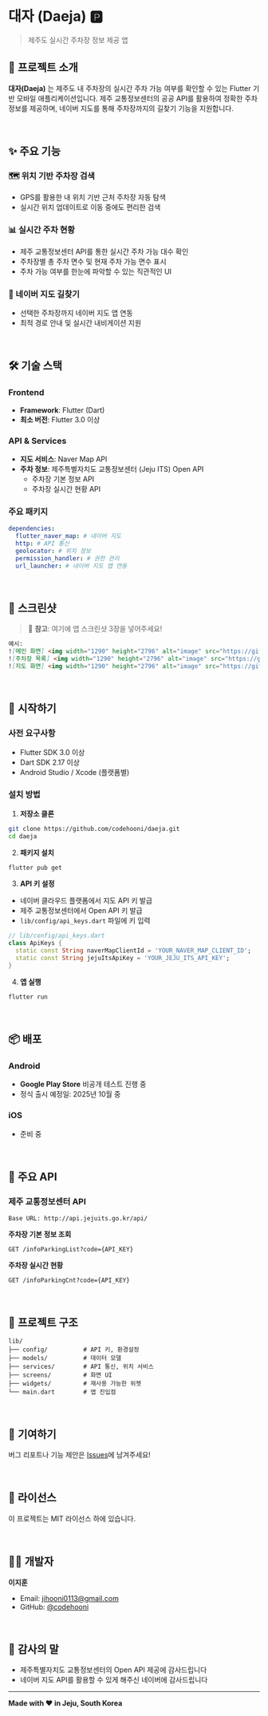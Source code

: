 # 대자 (Daeja) 🅿️

> 제주도 실시간 주차장 정보 제공 앱

## 📱 프로젝트 소개

**대자(Daeja)** 는 제주도 내 주차장의 실시간 주차 가능 여부를 확인할 수 있는 Flutter 기반 모바일 애플리케이션입니다. 
제주 교통정보센터의 공공 API를 활용하여 정확한 주차 정보를 제공하며, 네이버 지도를 통해 주차장까지의 길찾기 기능을 지원합니다.

<br>

## ✨ 주요 기능

### 🗺️ 위치 기반 주차장 검색
- GPS를 활용한 내 위치 기반 근처 주차장 자동 탐색
- 실시간 위치 업데이트로 이동 중에도 편리한 검색

### 📊 실시간 주차 현황
- 제주 교통정보센터 API를 통한 실시간 주차 가능 대수 확인
- 주차장별 총 주차 면수 및 현재 주차 가능 면수 표시
- 주차 가능 여부를 한눈에 파악할 수 있는 직관적인 UI

### 🧭 네이버 지도 길찾기
- 선택한 주차장까지 네이버 지도 앱 연동
- 최적 경로 안내 및 실시간 내비게이션 지원

<br>

## 🛠 기술 스택

### Frontend
- **Framework**: Flutter (Dart)
- **최소 버전**: Flutter 3.0 이상

### API & Services
- **지도 서비스**: Naver Map API
- **주차 정보**: 제주특별자치도 교통정보센터 (Jeju ITS) Open API
  - 주차장 기본 정보 API
  - 주차장 실시간 현황 API

### 주요 패키지
```yaml
dependencies:
  flutter_naver_map: # 네이버 지도
  http: # API 통신
  geolocator: # 위치 정보
  permission_handler: # 권한 관리
  url_launcher: # 네이버 지도 앱 연동
```

<br>

## 📸 스크린샷

> 📌 **참고**: 여기에 앱 스크린샷 3장을 넣어주세요!

```markdown
예시:
![메인 화면] <img width="1290" height="2796" alt="image" src="https://github.com/user-attachments/assets/4777ed46-f0d9-4d8b-90fa-fde78ad501d2" /> 
![주차장 목록] <img width="1290" height="2796" alt="image" src="https://github.com/user-attachments/assets/91d60e1d-a570-4e1d-88a7-fa13c63621fd" />
![지도 화면] <img width="1290" height="2796" alt="image" src="https://github.com/user-attachments/assets/a705a10d-f9ea-4976-ab6b-fcba0445e149" />

```

<br>

## 🚀 시작하기

### 사전 요구사항
- Flutter SDK 3.0 이상
- Dart SDK 2.17 이상
- Android Studio / Xcode (플랫폼별)

### 설치 방법

1. **저장소 클론**
```bash
git clone https://github.com/codehooni/daeja.git
cd daeja
```

2. **패키지 설치**
```bash
flutter pub get
```

3. **API 키 설정**
- 네이버 클라우드 플랫폼에서 지도 API 키 발급
- 제주 교통정보센터에서 Open API 키 발급
- `lib/config/api_keys.dart` 파일에 키 입력

```dart
// lib/config/api_keys.dart
class ApiKeys {
  static const String naverMapClientId = 'YOUR_NAVER_MAP_CLIENT_ID';
  static const String jejuItsApiKey = 'YOUR_JEJU_ITS_API_KEY';
}
```

4. **앱 실행**
```bash
flutter run
```

<br>

## 📦 배포

### Android
- **Google Play Store** 비공개 테스트 진행 중
- 정식 출시 예정일: 2025년 10월 중

### iOS
- 준비 중

<br>

## 🔑 주요 API

### 제주 교통정보센터 API
```
Base URL: http://api.jejuits.go.kr/api/
```

**주차장 기본 정보 조회**
```
GET /infoParkingList?code={API_KEY}
```

**주차장 실시간 현황**
```
GET /infoParkingCnt?code={API_KEY}
```

<br>

## 📂 프로젝트 구조

```
lib/
├── config/          # API 키, 환경설정
├── models/          # 데이터 모델
├── services/        # API 통신, 위치 서비스
├── screens/         # 화면 UI
├── widgets/         # 재사용 가능한 위젯
└── main.dart        # 앱 진입점
```

<br>

## 🤝 기여하기

버그 리포트나 기능 제안은 [Issues](https://github.com/codehooni/daeja/issues)에 남겨주세요!

<br>

## 📄 라이선스

이 프로젝트는 MIT 라이선스 하에 있습니다.

<br>

## 👨‍💻 개발자

**이지훈**
- Email: jihooni0113@gmail.com
- GitHub: [@codehooni](https://github.com/codehooni)

<br>

## 🙏 감사의 말

- 제주특별자치도 교통정보센터의 Open API 제공에 감사드립니다
- 네이버 지도 API를 활용할 수 있게 해주신 네이버에 감사드립니다

---

**Made with ❤️ in Jeju, South Korea**

